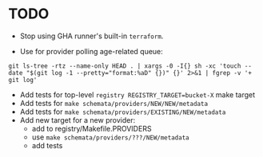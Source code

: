 # TODO

- Stop using GHA runner's built-in `terraform`.

- Use for provider polling age-related queue:

```
git ls-tree -rtz --name-only HEAD . | xargs -0 -I{} sh -xc 'touch --date "$(git log -1 --pretty="format:%aD" {})" {}' 2>&1 | fgrep -v '+ git log'
```

- Add tests for top-level `registry REGISTRY_TARGET=bucket-X` make target
- Add tests for `make schemata/providers/NEW/NEW/metadata`
- Add tests for `make schemata/providers/EXISTING/NEW/metadata`
- Add new target for a new provider:
  - add to registry/Makefile.PROVIDERS
  - use `make schemata/providers/???/NEW/metadata`
  - add tests
